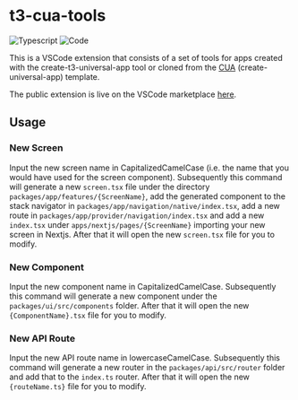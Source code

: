# t3-cua-tools

![Typescript](https://shields.io/badge/TypeScript-3178C6?logo=TypeScript&logoColor=FFF&style=flat-square)
![Code](https://shields.io/badge/VSCode-00495c?logo=visual-studio-code&logoColor=FFF&style=flat-square)

This is a VSCode extension that consists of a set of tools for apps created with the create-t3-universal-app tool or cloned from the [CUA](https://github.com/chen-rn/CUA) (create-universal-app) template.

The public extension is live on the VSCode marketplace [here](https://marketplace.visualstudio.com/items?itemName=albbus-stack.t3-cua-tools).

## Usage

### New Screen

Input the new screen name in CapitalizedCamelCase (i.e. the name that you would have used for the screen component). Subsequently this command will generate a new `screen.tsx` file under the directory `packages/app/features/{ScreenName}`, add the generated component to the stack navigator in `packages/app/navigation/native/index.tsx`, add a new route in `packages/app/provider/navigation/index.tsx` and add a new `index.tsx` under `apps/nextjs/pages/{ScreenName}` importing your new screen in Nextjs. After that it will open the new `screen.tsx` file for you to modify.

### New Component

Input the new component name in CapitalizedCamelCase. Subsequently this command will generate a new component under the `packages/ui/src/components` folder. After that it will open the new `{ComponentName}.tsx` file for you to modify.

### New API Route

Input the new API route name in lowercaseCamelCase. Subsequently this command will generate a new router in the `packages/api/src/router` folder and add that to the `index.ts` router. After that it will open the new `{routeName.ts}` file for you to modify.

